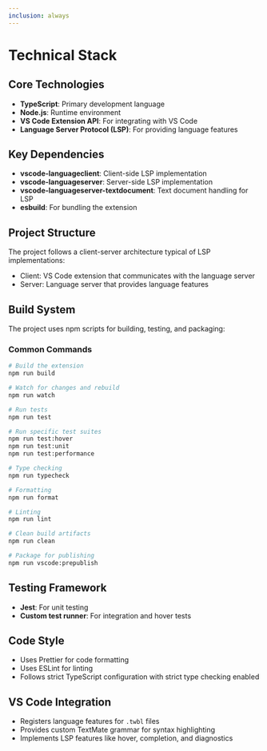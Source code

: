 ```yaml
---
inclusion: always
---
```


# Technical Stack

## Core Technologies
- **TypeScript**: Primary development language
- **Node.js**: Runtime environment
- **VS Code Extension API**: For integrating with VS Code
- **Language Server Protocol (LSP)**: For providing language features

## Key Dependencies
- **vscode-languageclient**: Client-side LSP implementation
- **vscode-languageserver**: Server-side LSP implementation
- **vscode-languageserver-textdocument**: Text document handling for LSP
- **esbuild**: For bundling the extension

## Project Structure
The project follows a client-server architecture typical of LSP implementations:
- Client: VS Code extension that communicates with the language server
- Server: Language server that provides language features

## Build System
The project uses npm scripts for building, testing, and packaging:

### Common Commands

```bash
# Build the extension
npm run build

# Watch for changes and rebuild
npm run watch

# Run tests
npm run test

# Run specific test suites
npm run test:hover
npm run test:unit
npm run test:performance

# Type checking
npm run typecheck

# Formatting
npm run format

# Linting
npm run lint

# Clean build artifacts
npm run clean

# Package for publishing
npm run vscode:prepublish
```

## Testing Framework
- **Jest**: For unit testing
- **Custom test runner**: For integration and hover tests

## Code Style
- Uses Prettier for code formatting
- Uses ESLint for linting
- Follows strict TypeScript configuration with strict type checking enabled

## VS Code Integration
- Registers language features for `.twbl` files
- Provides custom TextMate grammar for syntax highlighting
- Implements LSP features like hover, completion, and diagnostics